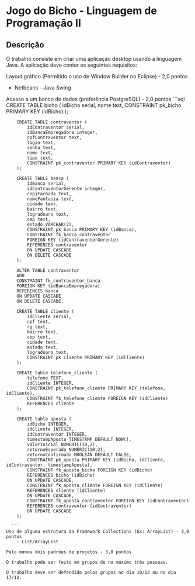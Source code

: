 # Jogo do Bicho - Linguagem de Programação II

## Descrição

O trabalho consiste em criar uma aplicação desktop usando a linguagem Java. A aplicação deve conter os seguintes requisitos:

Layout gráfico (Permitido o uso de Window Builder no Eclipse) - 2,0 pontos
- Netbeans - Java Swing

Acesso a um banco de dados (preferência PostgreSQL) - 2,0 pontos
      ```sql
        CREATE TABLE bicho (
            idBicho serial,
            nome text,
            CONSTRAINT pk_bicho PRIMARY KEY (idBicho)
        );

        CREATE TABLE contraventor (
            idContraventor serial,
            idBancaEmpregadora integer,
            cpfContraventor text,
            login text,
            senha text,
            nome text,
            tipo text,
            CONSTRAINT pk_contraventor PRIMARY KEY (idContraventor)
        );

        CREATE TABLE banca (
            idBanca serial,
            idContraventorGerente integer,
            cnpjFachada text,
            nomeFantasia text,
            cidade text,
            bairro text,
            logradouro text,
            cep text,
            estado VARCHAR(2),
            CONSTRAINT pk_banca PRIMARY KEY (idBanca),
            CONSTRAINT fk_banca_contraventor
            FOREIGN KEY (idContraventorGerente)
            REFERENCES contraventor
            ON UPDATE CASCADE
            ON DELETE CASCADE
        );

        ALTER TABLE contraventor
        ADD
        CONSTRAINT fk_contraventor_banca
        FOREIGN KEY (idBancaEmpregadora)
        REFERENCES banca
        ON UPDATE CASCADE
        ON DELETE CASCADE;

        CREATE TABLE cliente (
            idCliente serial,
            cpf text,
            rg text,
            bairro text,
            cep text,
            cidade text,
            estado text,
            logradouro text,
            CONSTRAINT pk_cliente PRIMARY KEY (idCliente)
        );

        CREATE table telefone_cliente (
            telefone TEXT,
            idCliente INTEGER,
            CONSTRAINT pk_telefone_cliente PRIMARY KEY (telefone, idCliente),
            CONSTRAINT fk_telefone_cliente FOREIGN KEY (idCliente)
            REFERENCES cliente
        );

        CREATE table aposta (
            idBicho INTEGER,
            idCliente INTEGER,
            idContraventor INTEGER,
            timestampAposta TIMESTAMP DEFAULT NOW(),
            valorInicial NUMERIC(10,2),
            retornoEsperado NUMERIC(10,2),
            retornoConfirmado BOOLEAN DEFAULT FALSE,
            CONSTRAINT pk_aposta PRIMARY KEY (idBicho, idCliente, idContraventor, timestampAposta),
            CONSTRAINT fk_aposta_bicho FOREIGN KEY (idBicho)
            REFERENCES bicho (idBicho)
            ON UPDATE CASCADE,
            CONSTRAINT fk_aposta_cliente FOREIGN KEY (idCliente)
            REFERENCES cliente (idCliente)
            ON UPDATE CASCADE,
            CONSTRAINT fk_aposta_contraventor FOREIGN KEY (idContraventor)
            REFERENCES contraventor (idContraventor)
            ON UPDATE CASCADE
        );

      ```
    Uso de alguma estrutura da Framework Collections (Ex: ArrayList) - 3,0 pontos
        - List/ArrayList
    
    Pelo menos dois padrões de projetos - 3,0 pontos

    O trabalho pode ser feito em grupos de no máximo três pessoas.

    O trabalho deve ser defendido pelos grupos no dia 10/12 ou no dia 17/12.
